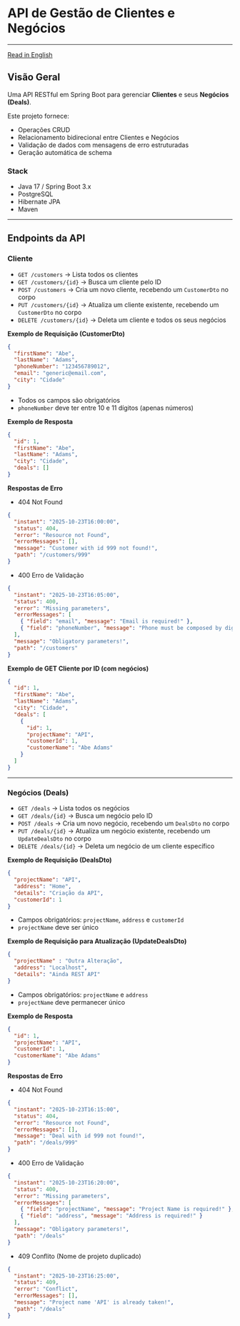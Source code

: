 # API de Gestão de Clientes e Negócios


---
[Read in English](README.md)
## Visão Geral

Uma API RESTful em Spring Boot para gerenciar **Clientes** e seus **Negócios (Deals)**.

Este projeto fornece:
- Operações CRUD
- Relacionamento bidirecional entre Clientes e Negócios
- Validação de dados com mensagens de erro estruturadas
- Geração automática de schema

### Stack

- Java 17 / Spring Boot 3.x
- PostgreSQL
- Hibernate JPA
- Maven

---

## Endpoints da API

### Cliente

- `GET /customers`  → Lista todos os clientes
- `GET /customers/{id}`  → Busca um cliente pelo ID
- `POST /customers`  → Cria um novo cliente, recebendo um `CustomerDto` no corpo
- `PUT /customers/{id}`  → Atualiza um cliente existente, recebendo um `CustomerDto` no corpo
- `DELETE /customers/{id}`  → Deleta um cliente e todos os seus negócios

**Exemplo de Requisição (CustomerDto)**
```json
{
  "firstName": "Abe",
  "lastName": "Adams",
  "phoneNumber": "123456789012",
  "email": "generic@email.com",
  "city": "Cidade"
}
```
- Todos os campos são obrigatórios
- `phoneNumber` deve ter entre 10 e 11 dígitos (apenas números)

**Exemplo de Resposta**
```json
{
  "id": 1,
  "firstName": "Abe",
  "lastName": "Adams",
  "city": "Cidade",
  "deals": []
}
```

**Respostas de Erro**
- 404 Not Found
```json
{
  "instant": "2025-10-23T16:00:00",
  "status": 404,
  "error": "Resource not Found",
  "errorMessages": [],
  "message": "Customer with id 999 not found!",
  "path": "/customers/999"
}
```
- 400 Erro de Validação
```json
{
  "instant": "2025-10-23T16:05:00",
  "status": 400,
  "error": "Missing parameters",
  "errorMessages": [
    { "field": "email", "message": "Email is required!" },
    { "field": "phoneNumber", "message": "Phone must be composed by digits, between 10 to 11 digits only!" }
  ],
  "message": "Obligatory parameters!",
  "path": "/customers"
}
```

**Exemplo de GET Cliente por ID (com negócios)**
```json
{
  "id": 1,
  "firstName": "Abe",
  "lastName": "Adams",
  "city": "Cidade",
  "deals": [
    {
      "id": 1,
      "projectName": "API",
      "customerId": 1,
      "customerName": "Abe Adams"
    }
  ]
}
```

---
### Negócios (Deals)

- `GET /deals`  → Lista todos os negócios
- `GET /deals/{id}`  → Busca um negócio pelo ID
- `POST /deals`  → Cria um novo negócio, recebendo um `DealsDto` no corpo
- `PUT /deals/{id}`  → Atualiza um negócio existente, recebendo um `UpdateDealsDto` no corpo
- `DELETE /deals/{id}`  → Deleta um negócio de um cliente específico

**Exemplo de Requisição (DealsDto)**
```json
{
  "projectName": "API",
  "address": "Home",
  "details": "Criação da API",
  "customerId": 1
}
```
- Campos obrigatórios: `projectName`, `address` e `customerId`
- `projectName` deve ser único

**Exemplo de Requisição para Atualização (UpdateDealsDto)**
```json
{
  "projectName" : "Outra Alteração",
  "address": "Localhost",
  "details": "Ainda REST API"
}
```
- Campos obrigatórios: `projectName` e `address`
- `projectName` deve permanecer único

**Exemplo de Resposta**
```json
{
  "id": 1,
  "projectName": "API",
  "customerId": 1,
  "customerName": "Abe Adams"
}
```

**Respostas de Erro**
- 404 Not Found
```json
{
  "instant": "2025-10-23T16:15:00",
  "status": 404,
  "error": "Resource not Found",
  "errorMessages": [],
  "message": "Deal with id 999 not found!",
  "path": "/deals/999"
}
```
- 400 Erro de Validação
```json
{
  "instant": "2025-10-23T16:20:00",
  "status": 400,
  "error": "Missing parameters",
  "errorMessages": [
    { "field": "projectName", "message": "Project Name is required!" },
    { "field": "address", "message": "Address is required!" }
  ],
  "message": "Obligatory parameters!",
  "path": "/deals"
}
```
- 409 Conflito (Nome de projeto duplicado)
```json
{
  "instant": "2025-10-23T16:25:00",
  "status": 409,
  "error": "Conflict",
  "errorMessages": [],
  "message": "Project name 'API' is already taken!",
  "path": "/deals"
}
```

